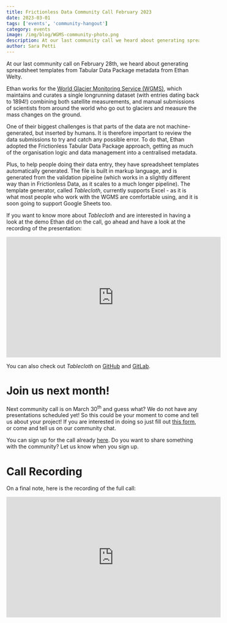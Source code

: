 ```yaml
---
title: Frictionless Data Community Call February 2023
date: 2023-03-01
tags: ['events', 'community-hangout']
category: events
image: /img/blog/WGMS-community-photo.png
description: At our last community call we heard about generating spreadsheet templates from Tabular Data Package metadata from Ethan Welty...
author: Sara Petti
---
```

At our last community call on February 28th, we heard about generating spreadsheet templates from Tabular Data Package metadata from Ethan Welty.

Ethan works for the [World Glacier Monitoring Service (WGMS)](https://wgms.ch/), which maintains and curates a single longrunning dataset (with entries dating back to 1894!) combining both satellite measurements, and manual submissions of scientists from around the world who go out to glaciers and measure the mass changes on the ground.

One of their biggest challenges is that parts of the data are not machine-generated, but inserted by humans. It is therefore important to review the data submissions to try and catch any possible error. To do that, Ethan adopted the Frictionless Tabular Data Package approach, getting as much of the organisation logic and data management into a centralised metadata. 

Plus, to help people doing their data entry, they have spreadsheet templates automatically generated. The file is built in markup language, and is generated from the validation pipeline (which works in a slightly different way than in Frictionless Data, as it scales to a much longer pipeline). The template generator, called _Tablecloth_, currently supports Excel - as it is what most people who work with the WGMS are comfortable using, and it is soon going to support Google Sheets too. 

If you want to know more about _Tablecloth_ and are interested in having a look at the demo Ethan did on the call, go ahead and have a look at the recording of the presentation:

<iframe width="560" height="315" src="https://www.youtube.com/embed/79CrD5O96vk" title="YouTube video player" frameborder="0" allow="accelerometer; autoplay; clipboard-write; encrypted-media; gyroscope; picture-in-picture; web-share" allowfullscreen></iframe>

You can also check out _Tablecloth_ on [GitHub](https://github.com/ezwelty/tablecloth) and [GitLab](https://gitlab.com/wgms/).

# Join us next month!
Next community call is on March 30<sup>th</sup> and guess what? We do not have any presentations scheduled yet! So this could be your moment to come and tell us about your project! If you are interested in doing so just fill out [this form](https://forms.gle/AWpbxyiGESNSUFK2A), or come and tell us on our community chat.

You can sign up for the call already [here](https://docs.google.com/forms/d/e/1FAIpQLSeuNCopxXauMkrWvF6VHqOyHMcy54SfNDOseVXfWRQZWkvqjQ/viewform?usp=sf_link). Do you want to share something with the community? Let us know when you sign up. 

# Call Recording
On a final note, here is the recording of the full call:

<iframe width="560" height="315" src="https://www.youtube.com/embed/_k7NlWztGlc" title="YouTube video player" frameborder="0" allow="accelerometer; autoplay; clipboard-write; encrypted-media; gyroscope; picture-in-picture; web-share" allowfullscreen></iframe>
